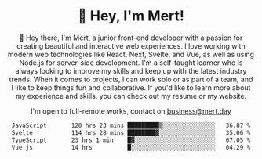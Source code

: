 <div align="center">
  <h1 align="center">👋 Hey, I'm Mert! </h1>
<p>
 🎉 Hey there, I'm Mert, a junior front-end developer with a passion for creating beautiful and interactive web experiences. I love working with modern web technologies like React, Next, Svelte, and Vue, as well as using Node.js for server-side development. I'm a self-taught learner who is always looking to improve my skills and keep up with the latest industry trends. When it comes to projects, I can work solo or as part of a team, and I like to keep things fun and collaborative. If you'd like to learn more about my experience and skills, you can check out my resume or my website.
</p>

  I'm open to full-remote works, contact on [business@mert.day](mailto:business@mert.day) 
  
<!--START_SECTION:waka-->

```txt
JavaScript       120 hrs 23 mins █████████▒░░░░░░░░░░░░░░░   36.87 %
Svelte           114 hrs 28 mins ████████▓░░░░░░░░░░░░░░░░   35.06 %
TypeScript       23 hrs 1 min    █▓░░░░░░░░░░░░░░░░░░░░░░░   07.05 %
Vue.js           14 hrs          █░░░░░░░░░░░░░░░░░░░░░░░░   04.29 %
```

<!--END_SECTION:waka-->
